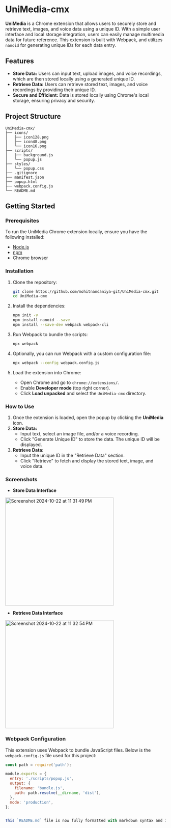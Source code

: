 # UniMedia-cmx

**UniMedia** is a Chrome extension that allows users to securely store and retrieve text, images, and voice data using a unique ID. With a simple user interface and local storage integration, users can easily manage multimedia data for future reference. This extension is built with Webpack, and utilizes `nanoid` for generating unique IDs for each data entry.

## Features

- **Store Data:** Users can input text, upload images, and voice recordings, which are then stored locally using a generated unique ID.
- **Retrieve Data:** Users can retrieve stored text, images, and voice recordings by providing their unique ID.
- **Secure and Efficient:** Data is stored locally using Chrome's local storage, ensuring privacy and security.

## Project Structure

```
UniMedia-cmx/
├── icons/
│   ├── icon128.png
│   ├── icon48.png
│   └── icon16.png
├── scripts/
│   ├── background.js
│   └── popup.js
├── styles/
│   └── popup.css
├── .gitignore
├── manifest.json
├── popup.html
├── webpack.config.js
└── README.md
```

## Getting Started

### Prerequisites

To run the UniMedia Chrome extension locally, ensure you have the following installed:

- [Node.js](https://nodejs.org/)
- [npm](https://www.npmjs.com/)
- Chrome browser

### Installation

1. Clone the repository:

   ```bash
   git clone https://github.com/mohitnandaniya-git/UniMedia-cmx.git
   cd UniMedia-cmx
   ```

2. Install the dependencies:

   ```bash
   npm init -y
   npm install nanoid --save
   npm install --save-dev webpack webpack-cli
   ```

3. Run Webpack to bundle the scripts:

   ```bash
   npx webpack
   ```

4. Optionally, you can run Webpack with a custom configuration file:

   ```bash
   npx webpack --config webpack.config.js
   ```

5. Load the extension into Chrome:
   - Open Chrome and go to `chrome://extensions/`.
   - Enable **Developer mode** (top right corner).
   - Click **Load unpacked** and select the `UniMedia-cmx` directory.

### How to Use

1. Once the extension is loaded, open the popup by clicking the **UniMedia** icon.
2. **Store Data:**
   - Input text, select an image file, and/or a voice recording.
   - Click "Generate Unique ID" to store the data. The unique ID will be displayed.
3. **Retrieve Data:**
   - Input the unique ID in the "Retrieve Data" section.
   - Click "Retrieve" to fetch and display the stored text, image, and voice data.

### Screenshots

- **Store Data Interface**
<img width="340" alt="Screenshot 2024-10-22 at 11 31 49 PM" src="https://github.com/user-attachments/assets/651e78ef-840d-4237-925b-f1cf3c18d29f">

- **Retrieve Data Interface**
<img width="340" alt="Screenshot 2024-10-22 at 11 32 54 PM" src="https://github.com/user-attachments/assets/caa96ad7-bc54-4be4-9644-2d0b6878959a">

 

### Webpack Configuration

This extension uses Webpack to bundle JavaScript files. Below is the `webpack.config.js` file used for this project:

```javascript
const path = require('path');

module.exports = {
  entry: './scripts/popup.js',
  output: {
    filename: 'bundle.js',
    path: path.resolve(__dirname, 'dist'),
  },
  mode: 'production',
};


This `README.md` file is now fully formatted with markdown syntax and includes placeholders for images. You can add actual screenshots later by replacing the URLs in the image sections.
```
